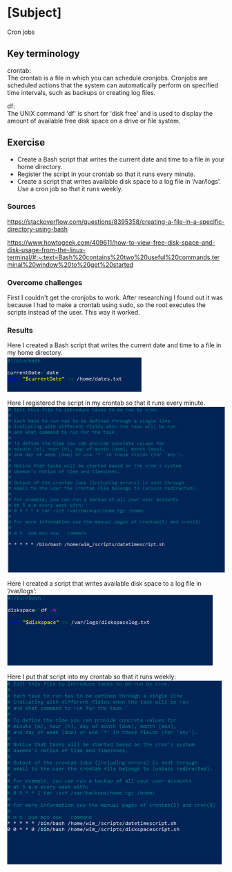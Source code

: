 # [Subject]
Cron jobs

## Key terminology
crontab:  
The crontab is a file in which you can schedule cronjobs. Cronjobs are scheduled actions that the system can automatically perform on specified time intervals, such as backups or creating log files.  

df:  
The UNIX command 'df' is short for 'disk free' and is used to display the amount of available free disk space on a drive or file system.

## Exercise

* Create a Bash script that writes the current date and time to a file in your home directory.
* Register the script in your crontab so that it runs every minute.
* Create a script that writes available disk space to a log file in ‘/var/logs’. Use a cron job so that it runs weekly.

### Sources
https://stackoverflow.com/questions/8395358/creating-a-file-in-a-specific-directory-using-bash

https://www.howtogeek.com/409611/how-to-view-free-disk-space-and-disk-usage-from-the-linux-terminal/#:~:text=Bash%20contains%20two%20useful%20commands,terminal%20window%20to%20get%20started

### Overcome challenges
First I couldn't get the cronjobs to work. After researching I found out it was because I had to make a crontab using sudo, so the root executes the scripts instead of the user. This way it worked.  

### Results
Here I created a Bash script that writes the current date and time to a file in my home directory.  
![screenshot](/00_includes/Linux/LNX-08/LNX-08-datetime-script.PNG)  

Here I registered the script in my crontab so that it runs every minute.  
![screenshot](/00_includes/Linux/LNX-08/LNX-08-crontab.PNG)  

Here I created a script that writes available disk space to a log file in ‘/var/logs’:  
![screenshot](/00_includes/Linux/LNX-08/LNX-08-diskspacescript.PNG)  

Here I put that script into my crontab so that it runs weekly:  
![screenshot](/00_includes/Linux/LNX-08/LNX-08-crontab2.PNG)  




